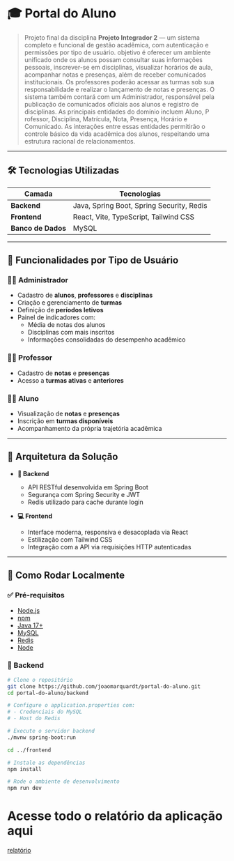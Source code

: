 # 🎓 Portal do Aluno

> Projeto final da disciplina **Projeto Integrador 2** — um sistema completo e funcional de gestão acadêmica, com autenticação e permissões por tipo de usuário.
> objetivo é oferecer um ambiente unificado onde os alunos possam consultar suas informações pessoais, inscrever-se em disciplinas, visualizar horários de aula,
>  acompanhar notas e presenças, além de receber comunicados institucionais. Os professores poderão acessar as turmas sob sua responsabilidade e realizar o lançamento de notas e presenças.
>  O sistema também contará com um Administrador, responsável pela publicação de comunicados oficiais aos alunos e registro de disciplinas. As principais entidades do domínio incluem Aluno, P
> rofessor, Disciplina, Matrícula, Nota, Presença, Horário e Comunicado. As interações entre essas entidades permitirão o controle básico da vida acadêmica dos alunos,
>  respeitando uma estrutura racional de relacionamentos.

---

## 🛠️ Tecnologias Utilizadas

| Camada        | Tecnologias                                 |
|---------------|----------------------------------------------|
| **Backend**   | Java, Spring Boot, Spring Security, Redis   |
| **Frontend**  | React, Vite, TypeScript, Tailwind CSS       |
| **Banco de Dados** | MySQL                                   |

---

## 🎯 Funcionalidades por Tipo de Usuário

### 👨‍💼 Administrador
- Cadastro de **alunos**, **professores** e **disciplinas**
- Criação e gerenciamento de **turmas**
- Definição de **períodos letivos**
- Painel de indicadores com:
  - Média de notas dos alunos
  - Disciplinas com mais inscritos
  - Informações consolidadas do desempenho acadêmico

### 👩‍🏫 Professor
- Cadastro de **notas** e **presenças**
- Acesso a **turmas ativas** e **anteriores**

### 👨‍🎓 Aluno
-  Visualização de **notas** e **presenças**
-  Inscrição em **turmas disponíveis**
-  Acompanhamento da própria trajetória acadêmica

---

## 🧱 Arquitetura da Solução

- **🔐 Backend**
  - API RESTful desenvolvida em Spring Boot
  - Segurança com Spring Security e JWT
  - Redis utilizado para cache durante login

- **💻 Frontend**
  - Interface moderna, responsiva e desacoplada via React
  - Estilização com Tailwind CSS
  - Integração com a API via requisições HTTP autenticadas

---

## 🚀 Como Rodar Localmente

### ✅ Pré-requisitos

- [Node.js](https://nodejs.org/)
- [npm](https://www.npmjs.com/)
- [Java 17+](https://www.oracle.com/java/technologies/javase-downloads.html)
- [MySQL](https://www.mysql.com/)
- [Redis](https://redis.io/)
- [Node](https://nodejs.org/pt)

### 🔧 Backend

```bash
# Clone o repositório
git clone https://github.com/joaomarquardt/portal-do-aluno.git
cd portal-do-aluno/backend

# Configure o application.properties com:
# - Credenciais do MySQL
# - Host do Redis

# Execute o servidor backend
./mvnw spring-boot:run

cd ../frontend

# Instale as dependências
npm install

# Rode o ambiente de desenvolvimento
npm run dev

````
# Acesse todo o relatório da aplicação aqui
[relatório](https://docs.google.com/document/d/1ZuvFB5Qbj2wro9bED8D5XLHCjNCJR7u5hFR4zn-WgbM/edit?usp=sharing)

